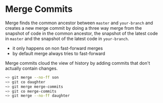 # Merge Commits

Merge finds the common ancestor between `master` and `your-branch` and creates
a new merge commit by doing a three way merge from the snapshot of code in the
common ancestor, the snapshot of the latest code in `master` and the snapshot of
the latest code in `your-branch`.

- it only happens on non fast-forward merges
- by default merge always tries to fast-forward


Merge commits cloud the view of history by adding commits that don't actually contain changes.

```sh
~> git merge --no-ff son
~> git co daughter
~> git merge merge-commits
~> git co merge-commits
~> git merge --no-ff daughter
```
